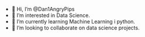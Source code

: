 - 👋 Hi, I’m @Dan1AngryPips
- 👀 I’m interested in Data Science.
- 🌱 I’m currently learning Machine Learning i python.
- 💞️ I’m looking to collaborate on data science projects.


<!---
Dan1AngryPips/Dan1AngryPips is a ✨ special ✨ repository because its `README.md` (this file) appears on your GitHub profile.
You can click the Preview link to take a look at your changes.
--->
